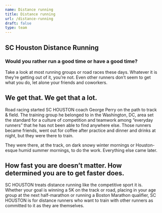```yaml
---
name: Distance running
title: Distance running
url: /distance-running
draft: false
type: team
---
```

## SC Houston Distance Running

### Would you rather run a good time or have a good time?

Take a look at most running groups or road races these days. Whatever it is they’re getting out of it, you’re not. Even other runners don’t seem to get what you do, let alone your friends and coworkers. 

## We get that. We get that a lot. 

Road racing started SC HOUSTON coach George Perry on the path to track & field. The training group he belonged to in the Washington, DC, area set the standard for a culture of competition and teamwork among “everyday runners” that he has not been able to find anywhere else. Those runners became friends, went out for coffee after practice and dinner and drinks at night, but they were there to train. 

They were there, at the track, on dark snowy winter mornings or Houston-esque humid summer mornings, to do the work. Everything else came later.

## How fast you are doesn’t matter. How determined you are to get faster does.

SC HOUSTON treats distance running like the competitive sport it is. Whether your goal is winning a 5K on the track or road, placing in your age group at the next half-marathon or running a Boston Marathon qualifier, SC HOUSTON is for distance runners who want to train with other runners as committed to it as they are themselves.
